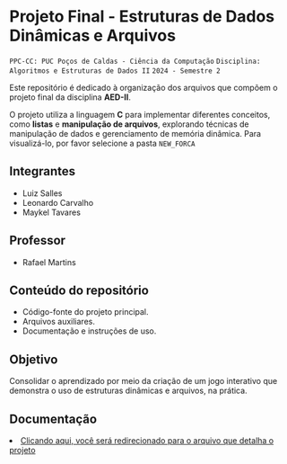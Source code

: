# Projeto Final - Estruturas de Dados Dinâmicas e Arquivos

`PPC-CC: PUC Poços de Caldas - Ciência da Computação`
`Disciplina: Algoritmos e Estruturas de Dados II`
`2024 - Semestre 2`

Este repositório é dedicado à organização dos arquivos que compõem o projeto final da disciplina **AED-II**.  

O projeto utiliza a linguagem **C** para implementar diferentes conceitos, como **listas** e **manipulação de arquivos**, explorando técnicas de manipulação de dados e gerenciamento de memória dinâmica. Para visualizá-lo, por favor selecione a pasta `NEW_FORCA`

## Integrantes

- Luiz Salles
- Leonardo Carvalho
- Maykel Tavares

## Professor

- Rafael Martins

## Conteúdo do repositório  

- Código-fonte do projeto principal.  
- Arquivos auxiliares.
- Documentação e instruções de uso.  

## Objetivo  

Consolidar o aprendizado por meio da criação de um jogo interativo que demonstra o uso de estruturas dinâmicas e arquivos, na prática.

## Documentação

<li><a href="DOCUMENTACAO/README.md"> Clicando aqui, você será redirecionado para o arquivo que detalha o projeto</a></li>
